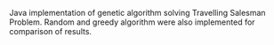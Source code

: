 Java implementation of genetic algorithm solving Travelling Salesman Problem. Random and greedy algorithm were also implemented for comparison of results. 
